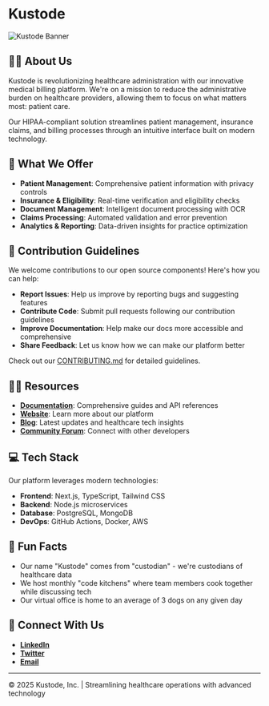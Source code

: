 # Kustode

![Kustode Banner](https://placehold.co/1200x300/e6f7ff/0066cc?text=Kustode+Healthcare+Solutions)

## 🙋‍♀️ About Us

Kustode is revolutionizing healthcare administration with our innovative medical billing platform. We're on a mission to reduce the administrative burden on healthcare providers, allowing them to focus on what matters most: patient care.

Our HIPAA-compliant solution streamlines patient management, insurance claims, and billing processes through an intuitive interface built on modern technology.

## 🚀 What We Offer

- **Patient Management**: Comprehensive patient information with privacy controls
- **Insurance & Eligibility**: Real-time verification and eligibility checks
- **Document Management**: Intelligent document processing with OCR
- **Claims Processing**: Automated validation and error prevention
- **Analytics & Reporting**: Data-driven insights for practice optimization

## 🌈 Contribution Guidelines

We welcome contributions to our open source components! Here's how you can help:

- **Report Issues**: Help us improve by reporting bugs and suggesting features
- **Contribute Code**: Submit pull requests following our contribution guidelines
- **Improve Documentation**: Help make our docs more accessible and comprehensive
- **Share Feedback**: Let us know how we can make our platform better

Check out our [CONTRIBUTING.md](./CONTRIBUTING.md) for detailed guidelines.

## 👩‍💻 Resources

- **[Documentation](./docs/)**: Comprehensive guides and API references
- **[Website](https://kustode.com)**: Learn more about our platform
- **[Blog](https://kustode.com/blog)**: Latest updates and healthcare tech insights
- **[Community Forum](https://community.kustode.com)**: Connect with other developers

## 💻 Tech Stack

Our platform leverages modern technologies:

- **Frontend**: Next.js, TypeScript, Tailwind CSS
- **Backend**: Node.js microservices
- **Database**: PostgreSQL, MongoDB
- **DevOps**: GitHub Actions, Docker, AWS

## 🍿 Fun Facts

- Our name "Kustode" comes from "custodian" - we're custodians of healthcare data
- We host monthly "code kitchens" where team members cook together while discussing tech
- Our virtual office is home to an average of 3 dogs on any given day
  

## 🤝 Connect With Us

- **[LinkedIn](https://linkedin.com/company/kustode)**
- **[Twitter](https://twitter.com/kustode)**
- **[Email](mailto:info@kustode.com)**

---

© 2025 Kustode, Inc. | Streamlining healthcare operations with advanced technology 
